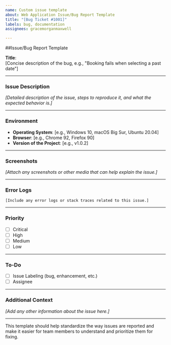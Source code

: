 ```yaml
---
name: Custom issue template
about: Web Application Issue/Bug Report Template
title: "[Bug Ticket #1001]"
labels: bug, documentation
assignees: gracemorganmaxwell

---
```


##Issue/Bug Report Template

**Title**:  
[Concise description of the bug, e.g., "Booking fails when selecting a past date"]

---

### Issue Description

_[Detailed description of the issue, steps to reproduce it, and what the expected behavior is.]_

---

### Environment

- **Operating System**: [e.g., Windows 10, macOS Big Sur, Ubuntu 20.04]
- **Browser**: [e.g., Chrome 92, Firefox 90]
- **Version of the Project**: [e.g., v1.0.2]

---

### Screenshots

_[Attach any screenshots or other media that can help explain the issue.]_

---

### Error Logs

```
[Include any error logs or stack traces related to this issue.]
```

---

### Priority

- [ ] Critical
- [ ] High
- [ ] Medium
- [ ] Low

---

### To-Do

- [ ] Issue Labeling (bug, enhancement, etc.)
- [ ] Assignee

---

### Additional Context

_[Add any other information about the issue here.]_

---


This template should help standardize the way issues are reported and make it easier for team members to understand and prioritize them for fixing.
